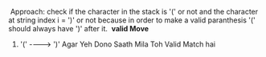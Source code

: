 ​
Approach: check if the character in the stack is '(' or not and the character at string index i = ')' or not because in order to make a valid paranthesis '(' should always have ')' after it.
​
**valid Move**
1. '(' ----> ')' Agar Yeh Dono Saath Mila Toh Valid Match hai
​